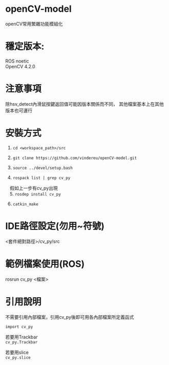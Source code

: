 # openCV-model
openCV常用繁雜功能模組化
# 穩定版本:
ROS noetic <br>
OpenCV 4.2.0

# 注意事項
除hsv_detect內滑鼠按鍵返回值可能因版本關係而不同，
其他檔案基本上在其他版本也可運行

# 安裝方式
  1. `cd <workspace_path>/src`

  2. `git clone https://github.com/vindereu/openCV-model.git`

  3. `source ../devel/setup.bash`

  4. `rospack list | grep cv_py`

&emsp;假如上一步有cv_py出現<br>
&emsp;5. `rosdep install cv_py`

  6. `catkin_make`

# IDE路徑設定(勿用~符號)
<套件絕對路徑>/cv_py/src

# 範例檔案使用(ROS)
rosrun cv_py <檔案>

# 引用說明
不需要引用內部檔案，引用cv_py後即可用各內部檔案所定義函式

`import cv_py`

若要用Trackbar <br>
`cv_py.Trackbar`

若要用slice <br>
`cv_py.slice`
